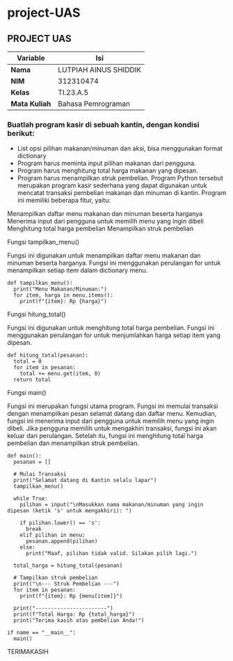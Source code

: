 # project-UAS
## PROJECT UAS
| Variable | Isi |
| -------- | --------------------- |
| **Nama** | LUTPIAH AINUS SHIDDIK |
| **NIM** | 312310474 |
| **Kelas** | TI.23.A.5 |
| **Mata Kuliah** | Bahasa Pemrograman |


### Buatlah program kasir di sebuah kantin, dengan kondisi berikut:
* List opsi pilihan makanan/minuman dan aksi, bisa menggunakan
format dictionary
* Program harus meminta input pilihan makanan dari pengguna.
* Program harus menghitung total harga makanan yang dipesan.
* Program harus menampilkan struk pembelian.
Program Python tersebut merupakan program kasir sederhana yang dapat digunakan untuk mencatat transaksi pembelian makanan dan minuman di kantin. Program ini memiliki beberapa fitur, yaitu:

Menampilkan daftar menu makanan dan minuman beserta harganya
Menerima input dari pengguna untuk memilih menu yang ingin dibeli
Menghitung total harga pembelian
Menampilkan struk pembelian

Fungsi tampilkan_menu()

Fungsi ini digunakan untuk menampilkan daftar menu makanan dan minuman beserta harganya. Fungsi ini menggunakan perulangan for untuk menampilkan setiap item dalam dictionary menu.

```phython
def tampilkan_menu():
  print("Menu Makanan/Minuman:")
  for item, harga in menu.items():
    print(f"{item}: Rp {harga}")
```
Fungsi hitung_total()

Fungsi ini digunakan untuk menghitung total harga pembelian. Fungsi ini menggunakan perulangan for untuk menjumlahkan harga setiap item yang dipesan.

```phython
def hitung_total(pesanan):
  total = 0
  for item in pesanan:
    total += menu.get(item, 0)
  return total
```
Fungsi main()

Fungsi ini merupakan fungsi utama program. Fungsi ini memulai transaksi dengan menampilkan pesan selamat datang dan daftar menu. Kemudian, fungsi ini menerima input dari pengguna untuk memilih menu yang ingin dibeli. Jika pengguna memilih untuk mengakhiri transaksi, fungsi ini akan keluar dari perulangan. Setelah itu, fungsi ini menghitung total harga pembelian dan menampilkan struk pembelian.
```phython
def main():
  pesanan = []

  # Mulai Transaksi
  print("Selamat datang di Kantin selalu lapar")
  tampilkan_menu()

  while True:
    pilihan = input("\nMasukkan nama makanan/minuman yang ingin dipesan (ketik 's' untuk mengakhiri): ")

    if pilihan.lower() == 's':
      break
    elif pilihan in menu:
      pesanan.append(pilihan)
    else:
      print("Maaf, pilihan tidak valid. Silakan pilih lagi.")

  total_harga = hitung_total(pesanan)

  # Tampilkan struk pembelian
  print("\n--- Struk Pembelian ---")
  for item in pesanan:
    print(f"{item}: Rp {menu[item]}")

  print("-----------------------")
  print(f"Total Harga: Rp {total_harga}")
  print("Terima kasih atas pembelian Anda!")

if name == "__main__":
  main()
```
TERIMAKASIH 
